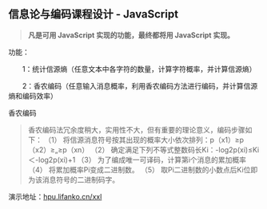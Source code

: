 ## 信息论与编码课程设计 - JavaScript

> **凡是可用 JavaScript 实现的功能，最终都将用 JavaScript 实现。**

功能：

　　1：统计信源熵（任意文本中各字符的数量，计算字符概率，并计算信源熵）

　　2：香农编码（任意输入消息概率，利用香农编码方法进行编码，并计算信源熵和编码效率）

香农编码


> 香农编码法冗余度稍大，实用性不大，但有重要的理论意义，编码步骤如下：
（1） 将信源消息符号按其出现的概率大小依次排列：p（x1）≥p（x2）≥„≥p（xn）
（2） 确定满足下列不等式整数码长Ki：-log2p(xi)≤Ki＜-log2p(xi)+1
（3） 为了编成唯一可译码，计算第i个消息的累加概率
（4） 将累加概率Pi变成二进制数。 
（5） 取Pi二进制数的小数点后Ki位即为该消息符号的二进制码字。

演示地址：[hpu.lifanko.cn/xxl]() 